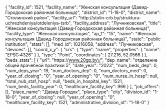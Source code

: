 {
    "facility_id": 1521,
    "facility_name": "Женская консультация (Давид-Городокская районная больница)",
    "district_id": "1-18-0",
    "district_name": "Столинский район",
    "facility_url": "http:\/\/stolin-crb.by\/struktura-uchrezhdeniya\/otdeleniya-tsrb",
    "facility_address": "Лучниковская",
    "title": "Женская консультация (Давид-Городокская районная больница)",
    "facility_type": "Женская консультация",
    "ap_1": "15",
    "name": "Женская консультация (Давид-Городокская районная больница)",
    "state": "public institution",
    "stats": [],
    "med_id": 10216058,
    "address": "Лучниковская",
    "devices": [],
    "coord_x_y": {
        "crs": {
            "type": "name",
            "properties": {
                "name": "EPSG:4326"
            }
        },
        "type": "Point",
        "coordinates": [
            27.216,
            52.0566
        ]
    },
    "beds_stats": [
        {
            "url": "https:\/\/www.20gp.by\/",
            "dep_name": "отделение общей врачебной практики 5",
            "date_year": "2023",
            "num_beds_dep": 0,
            "num_deps_year": 19,
            "num_doctors_dep": 0,
            "num_doctors_med": 0,
            "year_of_closing": "0",
            "year_of_opening": "0",
            "num_nurse_in_hosp": null,
            "total_nub_staf_hosp": null,
            "beds_in_hospital_key": 1521,
            "num_beds_facility_year": 0,
            "healthcare_facility_key": 966
        }
    ],
    "job_offers": [],
    "place_name": "Давид-Городок",
    "place_type": "city",
    "division_id": "1-18-0",
    "year_of_closing": null,
    "year_of_opening": "0",
    "healthcare_facility_key": 1521,
    "administrative_division_id": "1-18-0"
}